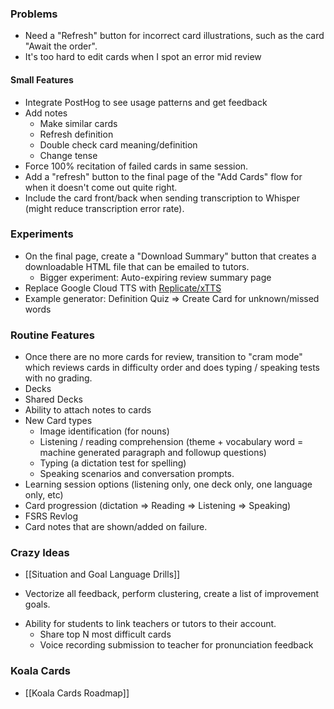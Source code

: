 ### Problems
- Need a "Refresh" button for incorrect card illustrations, such as the card "Await the order".
- It's too hard to edit cards when I spot an error mid review
#### Small Features
- Integrate PostHog to see usage patterns and get feedback
- Add notes
	- Make similar cards
	- Refresh definition
	- Double check card meaning/definition
	- Change tense
- Force 100% recitation of failed cards in same session.
- Add a "refresh" button to the final page of the "Add Cards" flow for when it doesn't come out quite right.
- Include the card front/back when sending transcription to Whisper (might reduce transcription error rate).
### Experiments

 - On the final page, create a "Download Summary" button that creates a downloadable HTML file that can be emailed to tutors.
	 - Bigger experiment: Auto-expiring review summary page
 - Replace Google Cloud TTS with [Replicate/xTTS](https://replicate.com/lucataco/xtts-v2)
 - Example generator: Definition Quiz => Create Card for unknown/missed words
### Routine Features
 * Once there are no more cards for review, transition to "cram mode" which reviews cards in difficulty order and does typing / speaking tests with no grading.
 * Decks
 * Shared Decks
 * Ability to attach notes to cards
 * New Card types
	 * Image identification (for nouns)
	 * Listening / reading comprehension (theme + vocabulary word = machine generated paragraph and followup questions)
	 * Typing (a dictation test for spelling)
	 * Speaking scenarios and conversation prompts.
 * Learning session options (listening only, one deck only, one language only, etc)
 * Card progression (dictation => Reading => Listening => Speaking)
 * FSRS Revlog
 * Card notes that are shown/added on failure.
### Crazy Ideas

 * [[Situation and Goal Language Drills]]
- Vectorize all feedback, perform clustering, create a list of improvement goals.
 * Ability for students to link teachers or tutors to their account.
	 * Share top N most difficult cards
	 * Voice recording submission to teacher for pronunciation feedback
### Koala Cards
 * [[Koala Cards Roadmap]]